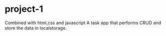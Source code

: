 # project-1

Combined with html,css and javascript 
 A task app that performs CRUD and store the data in localstorage.
  
